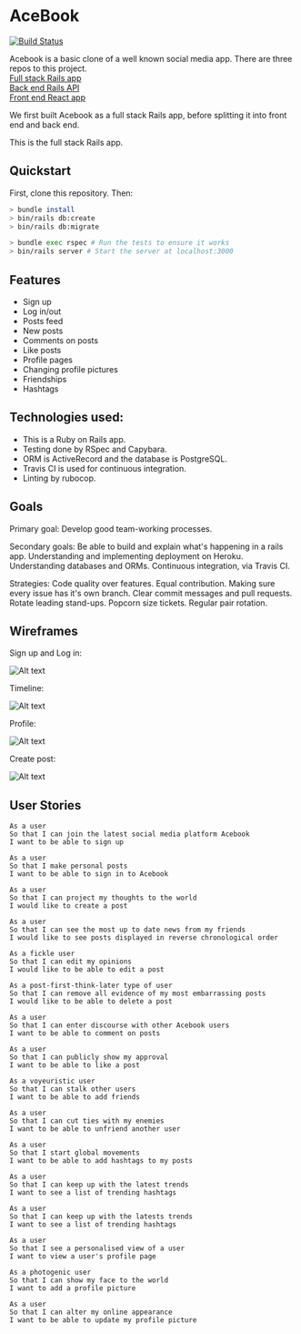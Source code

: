 # AceBook

[![Build Status](https://travis-ci.org/andrewwood2/acebook-gazelle.svg?branch=master)](https://travis-ci.org/andrewwood2/acebook-gazelle)

Acebook is a basic clone of a well known social media app. There are three repos to this project.  
[Full stack Rails app](https://github.com/andrewwood2/acebook-gazelle)  
[Back end Rails API](https://github.com/andrewwood2/acebook-be)  
[Front end React app](https://github.com/andrewwood2/acebook-fe)  

We first built Acebook as a full stack Rails app, before splitting it into front end and back end.  

This is the full stack Rails app.

## Quickstart

First, clone this repository. Then:

```bash
> bundle install
> bin/rails db:create
> bin/rails db:migrate

> bundle exec rspec # Run the tests to ensure it works
> bin/rails server # Start the server at localhost:3000
```

## Features
* Sign up
* Log in/out
* Posts feed
* New posts
* Comments on posts
* Like posts
* Profile pages
* Changing profile pictures
* Friendships
* Hashtags

## Technologies used:

* This is a Ruby on Rails app.
* Testing done by RSpec and Capybara.
* ORM is ActiveRecord and the database is PostgreSQL.
* Travis CI is used for continuous integration.
* Linting by rubocop.

## Goals

Primary goal:
Develop good team-working processes.

Secondary goals:
Be able to build and explain what's happening in a rails app.
Understanding and implementing deployment on Heroku.
Understanding databases and ORMs.
Continuous integration, via Travis CI.

Strategies:
Code quality over features.
Equal contribution.
Making sure every issue has it's own branch.
Clear commit messages and pull requests.
Rotate leading stand-ups.
Popcorn size tickets.
Regular pair rotation.

## Wireframes

Sign up and Log in:

![Alt text](/wireframes/Signup-login.png)

Timeline:

![Alt text](/wireframes/Timeline.png)

Profile:

![Alt text](/wireframes/Profile.png)

Create post:

![Alt text](/wireframes/Write-post.png)

## User Stories

```
As a user
So that I can join the latest social media platform Acebook
I want to be able to sign up

As a user
So that I make personal posts
I want to be able to sign in to Acebook

As a user
So that I can project my thoughts to the world
I would like to create a post

As a user
So that I can see the most up to date news from my friends
I would like to see posts displayed in reverse chronological order

As a fickle user
So that I can edit my opinions
I would like to be able to edit a post

As a post-first-think-later type of user
So that I can remove all evidence of my most embarrassing posts
I would like to be able to delete a post

As a user
So that I can enter discourse with other Acebook users
I want to be able to comment on posts

As a user
So that I can publicly show my approval
I want to be able to like a post

As a voyeuristic user
So that I can stalk other users
I want to be able to add friends

As a user
So that I can cut ties with my enemies
I want to be able to unfriend another user

As a user
So that I start global movements
I want to be able to add hashtags to my posts

As a user
So that I can keep up with the latest trends
I want to see a list of trending hashtags

As a user
So that I can keep up with the latests trends
I want to see a list of trending hashtags

As a user
So that I see a personalised view of a user
I want to view a user's profile page

As a photogenic user
So that I can show my face to the world
I want to add a profile picture

As a user
So that I can alter my online appearance
I want to be able to update my profile picture
```
